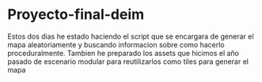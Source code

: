 # Proyecto-final-deim

Estos dos dias he estado haciendo el script que se encargara de generar el mapa aleatoriamente y buscando informacion sobre como hacerlo proceduralmente. Tambien he preparado los assets que hicimos el año pasado de escenario modular para reutilizarlos como tiles para generar el mapa
